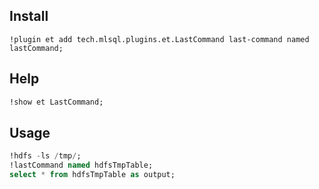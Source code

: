 
## Install

```
!plugin et add tech.mlsql.plugins.et.LastCommand last-command named lastCommand;
```

## Help


```sql
!show et LastCommand;
```

## Usage

```sql
!hdfs -ls /tmp/;
!lastCommand named hdfsTmpTable;
select * from hdfsTmpTable as output;
```





